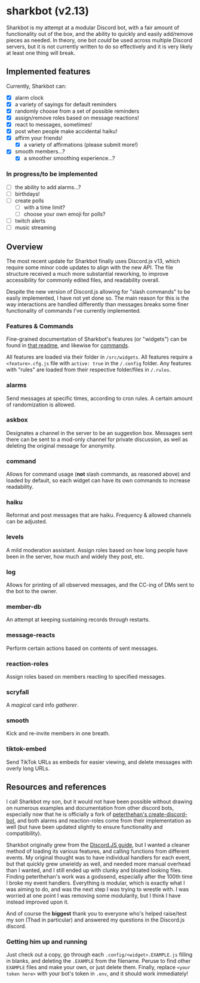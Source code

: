# sharkbot (v2.13)

Sharkbot is my attempt at a modular Discord bot, with a fair amount of functionality out of the box, and the ability to quickly and easily add/remove pieces as needed. In theory, one bot *could* be used across multiple Discord servers, but it is not currently written to do so effectively and it is very likely at least one thing will break.

## Implemented features
Currently, Sharkbot can:
- [x] alarm clock
 - [x] a variety of sayings for default reminders
 - [x] randomly choose from a set of possible reminders
- [x] assign/remove roles based on message reactions!
- [x] react to messages, sometimes!
- [x] post when people make accidental haiku!
- [x] affirm your friends!
  - [x] a variety of affirmations (please submit more!)
- [x] smooth members...?
  - [x] a smoother smoothing experience...?

### In progress/to be implemented
- [ ] the ability to add alarms...?
- [ ] birthdays!
- [ ] create polls
  - [ ] with a time limit?
  - [ ] choose your own emoji for polls?
- [ ] twitch alerts
- [ ] music streaming

## Overview
The most recent update for Sharkbot finally uses Discord.js v13, which require some minor code updates to align with the new API. The file structure received a much more substantial reworking, to improve accessibility for commonly edited files, and readability overall.

Despite the new version of Discord.js allowing for "slash commands" to be easily implemented, I have not yet done so. The main reason for this is the way interactions are handled differently than messages breaks some finer functionality of commands I've currently implemented.

### Features & Commands
Fine-grained documentation of Sharkbot's features (or "widgets") can be found in [that readme](docs/FEATURES.md), and likewise for [commands](docs/COMMANDS.md).

All features are loaded via their folder in `/src/widgets`. All features require a `<feature>.cfg.js` file with `active: true` in the `/.config` folder. Any features with "rules" are loaded from their respective folder/files in `/.rules`.

### alarms
Send messages at specific times, according to cron rules. A certain amount of randomization is allowed.

### askbox
Designates a channel in the server to be an suggestion box. Messages sent there can be sent to a mod-only channel for private discussion, as well as deleting the original message for anonymity.

### command
Allows for command usage (**not** slash commands, as reasoned above) and loaded by default, so each widget can have its own commands to increase readability.

### haiku
Reformat and post messages that are haiku. Frequency & allowed channels can be adjusted.

### levels
A mild moderation assistant. Assign roles based on how long people have been in the server, how much and widely they post, etc.

### log
Allows for printing of all observed messages, and the CC-ing of DMs sent to the bot to the owner.

### member-db
An attempt at keeping sustaining records through restarts.

### message-reacts
Perform certain actions based on contents of sent messages.

### reaction-roles
Assign roles based on members reacting to specified messages.

### scryfall
A *magical* card info *gatherer*.

### smooth
Kick and re-invite members in one breath.

### tiktok-embed
Send TikTok URLs as embeds for easier viewing, and delete messages with overly long URLs.


## Resources and references
I call Sharkbot my son, but it would not have been possible without drawing on numerous examples and documentation from other discord bots, especially now that he is officially a fork of [peterthehan's create-discord-bot](https://github.com/peterthehan/create-discord-bot), and both alarms and reaction-roles come from their implementation as well (but have been updated slightly to ensure functionality and compatibility).

Sharkbot originally grew from the [Discord.JS guide](discordjs.guide), but I wanted a cleaner method of loading its various features, and calling functions from different events. My original thought was to have individual handlers for each event, but that quickly grew unwieldy as well, and needed more manual overhead than I wanted, and I still ended up with clunky and bloated looking files. Finding peterthehan's work was a godssend, especially after the 100th time I broke my event handlers. Everything is modular, which is exactly what I was aiming to do, and was the next step I was trying to wrestle with. I was worried at one point I was removing some modularity, but I think I have instead improved upon it.

And of course the **biggest** thank you to everyone who's helped raise/test my son (Thad in particular) and answered my questions in the Discord.js discord.

### Getting him up and running
Just check out a copy, go through each `.config/<widget>.EXAMPLE.js` filling in blanks, and deleting the `.EXAMPLE` from the filename. Peruse to find other `EXAMPLE` files and make your own, or just delete them. Finally, replace `<your token here>` with your bot's token in `.env`, and it should work immediately!
